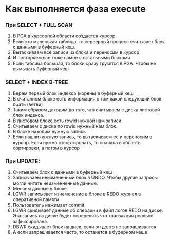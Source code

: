 # Как выполняется фаза execute


### При SELECT + FULL SCAN
  1. В PGA в курсорной области создается курсор.
  2. Если это маленькая таблица, то серверный процесс считывает блок с данными в буферный кеш.
  3. Вытаскиваем все записи из блока и переносим в курсор
  4. И повторяем все тоже самое с остальными блоками
  5. Если таблица большая, то блоки сразу грузятся в PGA. Чтобы не вымывать буферный кеш
  
### SELECT + INDEX B-TREE
  1. Берем первый блок индекса (корень) в буферный кеш
  2. В считанном блоке есть информация о том какой следующий блок брать (ветви)
  3. Таким образом доходим до того, что считываем с диска листовой блок индекса.
  4. В листовом блоке есть rowid нужной нам записи.
  5. Считываем с диска по rowid нужный нам блок. 
  6. В блоке находим нужную запись
  7. Если нашли нужную запись, то вытаскиваем ее и переносим в курсор. Если нужно отсортировать, то сначала в область сортировки, а потом в курсор

### При UPDATE: 
  1. Считываем блок с данными в буферный кеш
  2. Записываем неизмененный блок в UNDO. Чтобы другие запросы могли читать неизменненные данные. 
  3. Меняем данные в блоке.
  4. LGWR записывает изнеменение в блоке в REDO журнал в оперативной памяти
  5. Пользователь нажимает commit
  6. LGWR скидывает данные об операции в файл логов REDO на диске. Эта запись на диске будет определять что транзакция реально зафиксирована.
  7. DBWR скидывает блок на диск, если он долго не запрашивается
  8. А если запрашивается часто, то останется в буферном кеше
